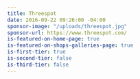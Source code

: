 ```yaml
---
title: Threespot
date: 2016-09-22 09:26:00 -04:00
sponsor-image: "/uploads/threespot.jpg"
sponsor-url: https://www.threespot.com/
is-featured-on-home-page: true
is-featured-on-shops-galleries-page: true
is-first-tier: true
is-second-tier: false
is-third-tier: false
---
```


